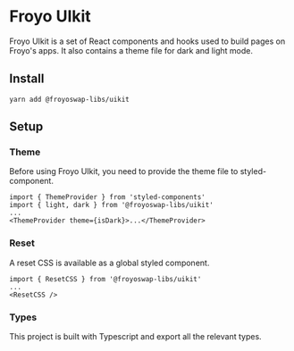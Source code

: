 # Froyo UIkit

Froyo UIkit is a set of React components and hooks used to build pages on Froyo's apps. It also contains a theme file for dark and light mode.

## Install

`yarn add @froyoswap-libs/uikit`

## Setup

### Theme

Before using Froyo UIkit, you need to provide the theme file to styled-component.

```
import { ThemeProvider } from 'styled-components'
import { light, dark } from '@froyoswap-libs/uikit'
...
<ThemeProvider theme={isDark}>...</ThemeProvider>
```

### Reset

A reset CSS is available as a global styled component.

```
import { ResetCSS } from '@froyoswap-libs/uikit'
...
<ResetCSS />
```

### Types

This project is built with Typescript and export all the relevant types.
